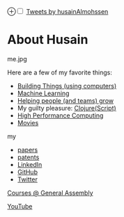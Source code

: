 
<p>
    <label for="mn-figure-1" class="margin-toggle">⊕</label><input type="checkbox" id="mn-figure-1" class="margin-toggle">
    <span class="marginnote">
    <a class="twitter-timeline" data-width="220" href="https://twitter.com/husainAlmohssen?ref_src=twsrc%5Etfw">Tweets by husainAlmohssen</a> <script async src="https://platform.twitter.com/widgets.js" charset="utf-8"></script></span>
</p>

# About Husain

me.jpg

Here are a few of my favorite things: 

- [Building Things (using computers)](/blog/software_engineering)
- [Machine Learning](/blog/Machine_Learning)
- [Helping people (and teams) grow](/blog/management)
- My guilty pleasure: [Clojure(Script)](http://clojure.org)
- [High Performance Computing](http://web.mit.edu/husain/www/)
- [Movies](/blog/Movies)   


my

- [papers](http://scholar.google.com/citations?user=CugFCugAAAAJ&hl=en)
- [patents](https://patents.google.com/?inventor=Husain+al-mohssen&oq=Husain+al-mohssen)
- [LinkedIn]()
- [GitHub](https://github.com/mohsseha)
- [Twitter](https://www.twitter.com/husainalmohssen)

[Courses @ General Assembly](https://generalassemb.ly/instructors/husain-al-mohssen/11766)

[YouTube](https://www.youtube.com/channel/UCfik4WDJokKNHJq5Py8WfwA)



